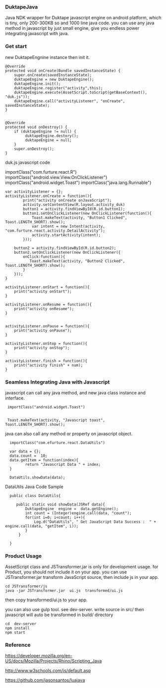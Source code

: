 ### DuktapeJava
Java NDK wrapper for Duktape javascript engine on android platform, which is tiny, only 200-300KB so and 1000 line java code. you can use any java method in javascript by just small engine, give you endless power integrating javascript with java.

### Get start

new DuktapeEngnine instance then init it.

    @Override
	protected void onCreate(Bundle savedInstanceState) {
		super.onCreate(savedInstanceState);
		duktapeEngine = new DuktapeEngine();
		duktapeEngine.init();
		duktapeEngine.register("activity",this);
		duktapeEngine.execute(AssetScript.toScript(getBaseContext(), "duk.js"));
		duktapeEngine.call("activityListener", "onCreate", savedInstanceState);
	}


    @Override
	protected void onDestroy() {
		if (duktapeEngine != null) {
			 duktapeEngine.destory();
			 duktapeEngine = null;
		}
		super.onDestroy();
	}


duk.js javascript code

  importClass("com.furture.react.R")
	importClass("android.view.View.OnClickListener")
	importClass("android.widget.Toast")
	importClass("java.lang.Runnable")


	var activityListener = {};
	activityListener.onCreate = function(){
			print("activity onCreate onJavaScript");
			activity.setContentView(R.layout.activity_duk)
			button1 = activity.findViewById(R.id.button1);
			button1.setOnClickListener(new OnClickListener(function(){
				Toast.makeText(activity, "Button1 Clicked", Toast.LENGTH_SHORT).show();
				var intent = new Intent(activity, "com.furture.react.activity.DetailActivity");
				activity.startActivity(intent);
			}));

		button2 = activity.findViewById(R.id.button2);
		button2.setOnClickListener(new OnClickListener({
			onClick:function(){
			   Toast.makeText(activity, "Button2 Clicked", Toast.LENGTH_SHORT).show();
			}
		}));
    }

	activityListener.onStart = function(){
		print("activity onStart");
	}

	activityListener.onResume = function(){
		print("activity onResume");
	}


	activityListener.onPause = function(){
		print("activity onPause");
	}

	activityListener.onStop = function(){
		print("activity onStop");
	}

	activityListener.finish = function(){
		print("activity finish" + num);
	}

### Seamless Integrating Java with Javascript

 javascript can call any java method, and new java class instance and interface.


     importClass("android.widget.Toast")


     Toast.makeText(activity, "Javascript toast", Toast.LENGTH_SHORT).show();


java can also call any method or property on javascript object.

      importClass("com.efurture.react.DataUtils")

      var data = {};
      data.count =  10;
      data.getItem = function(index){
             return "Javascript Data " + index;
      }

      DataUtils.showData(data);

 DataUtils Java Code Sample   

      public class DataUtils{

         public static void showData(JSRef data){
             DuktapeEngine  engine =  data.getEngine();
             int count = (Integer)engine.call(data, "count");
             for(int i=0; i<count; i++){
                 Log.d("DataUtils", " Get JavaScript Data Success :  " + engine.call(data, "getItem", i));
             }
          }

      }   

### Product Usage

  AssetScript class and JSTransformer.jar is only for development usage. for Product, you should not include it on your app. you can use JSTransformer.jar transform JavaScript source, then include js in your app.

    cd JSTransformer/js
    java -jar JSTransformer.jar  ui.js  transformed/ui.js

   then copy transformed/ui.js to your app.

   you can also use gulp tool. see dev-server.  write source in src/
   then javascript will auto be transformed in build/ directory

    cd  dev-server
    npm install
    npm start



### Reference

<a href="https://developer.mozilla.org/en-US/docs/Mozilla/Projects/Rhino/Scripting_Java">https://developer.mozilla.org/en-US/docs/Mozilla/Projects/Rhino/Scripting_Java</a>

<a href="http://www.w3schools.com/js/default.asp">http://www.w3schools.com/js/default.asp</a>


<a href="https://github.com/jasonsantos/luajava">https://github.com/jasonsantos/luajava</a>
